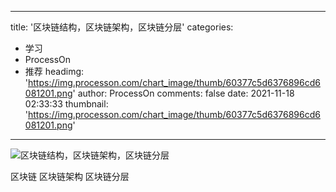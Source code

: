 
---
title: '区块链结构，区块链架构，区块链分层'
categories: 
 - 学习
 - ProcessOn
 - 推荐
headimg: 'https://img.processon.com/chart_image/thumb/60377c5d6376896cd6081201.png'
author: ProcessOn
comments: false
date: 2021-11-18 02:33:33
thumbnail: 'https://img.processon.com/chart_image/thumb/60377c5d6376896cd6081201.png'
---

<div>   
<img class="thumb" alt="区块链结构，区块链架构，区块链分层" src="https://img.processon.com/chart_image/thumb/60377c5d6376896cd6081201.png" referrerpolicy="no-referrer">
<p>区块链 区块链架构 区块链分层</p>  
</div>
            
